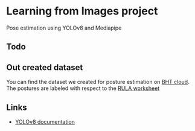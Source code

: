 
# Learning from Images project

Pose estimation using YOLOv8 and Mediapipe

## Todo


## Out created dataset

You can find the dataset we created for posture estimation on [BHT cloud](https://cloud.bht-berlin.de/index.php/s/3HTdw2MXqFR5SJy).
The postures are labeled with respect to the [RULA worksheet](https://ergo-plus.com/wp-content/uploads/RULA.pdf)

## Links

- [YOLOv8 documentation](https://docs.ultralytics.com/tasks/pose/#models)

